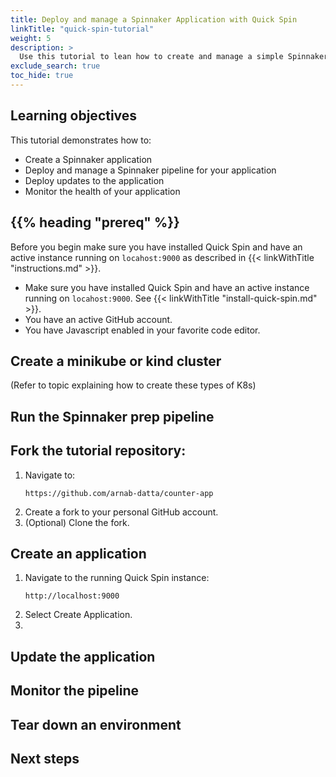 ```yaml
---
title: Deploy and manage a Spinnaker Application with Quick Spin
linkTitle: "quick-spin-tutorial"
weight: 5
description: >
  Use this tutorial to lean how to create and manage a simple Spinnaker workflow.
exclude_search: true
toc_hide: true
---
```

## Learning objectives
This tutorial demonstrates how to:
- Create a Spinnaker application
- Deploy and manage a Spinnaker pipeline for your application
- Deploy updates to the application
- Monitor the health of your application

## {{% heading "prereq" %}}
Before you begin make sure you have installed Quick Spin and have an active instance running on `locahost:9000` as described in {{< linkWithTitle "instructions.md" >}}.

- Make sure you have installed Quick Spin and have an active instance running on `locahost:9000`.   See {{< linkWithTitle "install-quick-spin.md" >}}.
- You have an active GitHub account.
- You have Javascript enabled in your favorite code editor.

## Create a minikube or kind cluster
(Refer to topic explaining how to create these types of K8s)
## Run the Spinnaker prep pipeline
## Fork the tutorial repository:
1. Navigate to:
   ```
   https://github.com/arnab-datta/counter-app
   ```
2. Create a fork to your personal GitHub account.
3. (Optional) Clone the fork.

## Create an application
1. Navigate to the running Quick Spin instance:
   ```shell
   http://localhost:9000
   ```
2. Select Create Application.
3.

## Update the application

## Monitor the pipeline

## Tear down an environment

## Next steps